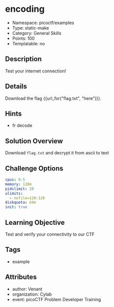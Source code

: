 # encoding

- Namespace: picoctf/examples
- Type: static-make
- Category: General Skills
- Points: 100
- Templatable: no

## Description

Test your internet connection!

## Details
Download the flag {{url_for("flag.txt", "here")}}.

## Hints

- fr decode

## Solution Overview

Download `flag.txt` and decrypt it from ascii to text

## Challenge Options

```yaml
cpus: 0.5
memory: 128m
pidslimit: 20
ulimits:
  - nofile=128:128
diskquota: 64m
init: true
```

## Learning Objective

Test and verify your connectivity to our CTF

## Tags

- example

## Attributes

- author: Venant
- organization: Cylab
- event: picoCTF Problem Developer Training
